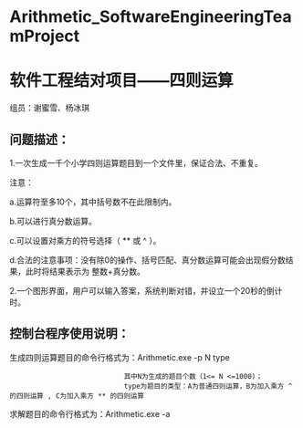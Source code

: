 # Arithmetic_SoftwareEngineeringTeamProject
# 软件工程结对项目——四则运算

组员：谢蜜雪、杨冰琪

## 问题描述：

1.一次生成一千个小学四则运算题目到一个文件里，保证合法、不重复。

注意：

a.运算符至多10个，其中括号数不在此限制内。

b.可以进行真分数运算。

c.可以设置对乘方的符号选择（ ** 或 ^ ）。

d.合法的注意事项：没有除0的操作、括号匹配、真分数运算可能会出现假分数结果，此时将结果表示为 整数+真分数。

2.一个图形界面，用户可以输入答案，系统判断对错，并设立一个20秒的倒计时。

## 控制台程序使用说明：

生成四则运算题目的命令行格式为：Arithmetic.exe -p N type

                                其中N为生成的题目个数（1<= N <=1000)；
                                type为题目的类型：A为普通四则运算，B为加入乘方 ^ 的四则运算 , C为加入乘方 ** 的四则运算
                                
求解题目的命令行格式为：Arithmetic.exe -a


